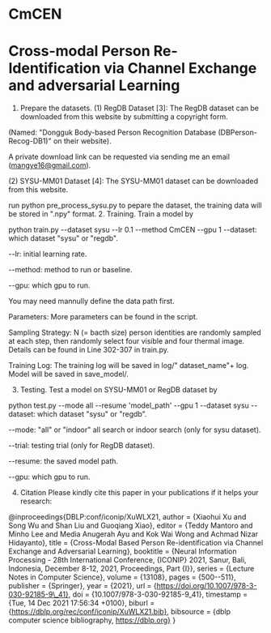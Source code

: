 # CmCEN
# Cross-modal Person Re-Identification via Channel Exchange and adversarial Learning
1. Prepare the datasets.
(1) RegDB Dataset [3]: The RegDB dataset can be downloaded from this website by submitting a copyright form.

(Named: "Dongguk Body-based Person Recognition Database (DBPerson-Recog-DB1)" on their website).

A private download link can be requested via sending me an email (mangye16@gmail.com).

(2) SYSU-MM01 Dataset [4]: The SYSU-MM01 dataset can be downloaded from this website.

run python pre_process_sysu.py to pepare the dataset, the training data will be stored in ".npy" format.
2. Training.
Train a model by

python train.py --dataset sysu --lr 0.1 --method CmCEN --gpu 1
--dataset: which dataset "sysu" or "regdb".

--lr: initial learning rate.

--method: method to run or baseline.

--gpu: which gpu to run.

You may need mannully define the data path first.

Parameters: More parameters can be found in the script.

Sampling Strategy: N (= bacth size) person identities are randomly sampled at each step, then randomly select four visible and four thermal image. Details can be found in Line 302-307 in train.py.

Training Log: The training log will be saved in log/" dataset_name"+ log. Model will be saved in save_model/.

3. Testing.
Test a model on SYSU-MM01 or RegDB dataset by

python test.py --mode all --resume 'model_path' --gpu 1 --dataset sysu
--dataset: which dataset "sysu" or "regdb".

--mode: "all" or "indoor" all search or indoor search (only for sysu dataset).

--trial: testing trial (only for RegDB dataset).

--resume: the saved model path.

--gpu: which gpu to run.

4. Citation
Please kindly cite this paper in your publications if it helps your research:

@inproceedings{DBLP:conf/iconip/XuWLX21,
  author    = {Xiaohui Xu and
               Song Wu and
               Shan Liu and
               Guoqiang Xiao},
  editor    = {Teddy Mantoro and
               Minho Lee and
               Media Anugerah Ayu and
               Kok Wai Wong and
               Achmad Nizar Hidayanto},
  title     = {Cross-Modal Based Person Re-identification via Channel Exchange and
               Adversarial Learning},
  booktitle = {Neural Information Processing - 28th International Conference, {ICONIP}
               2021, Sanur, Bali, Indonesia, December 8-12, 2021, Proceedings, Part
               {I}},
  series    = {Lecture Notes in Computer Science},
  volume    = {13108},
  pages     = {500--511},
  publisher = {Springer},
  year      = {2021},
  url       = {https://doi.org/10.1007/978-3-030-92185-9\_41},
  doi       = {10.1007/978-3-030-92185-9\_41},
  timestamp = {Tue, 14 Dec 2021 17:56:34 +0100},
  biburl    = {https://dblp.org/rec/conf/iconip/XuWLX21.bib},
  bibsource = {dblp computer science bibliography, https://dblp.org}
}
